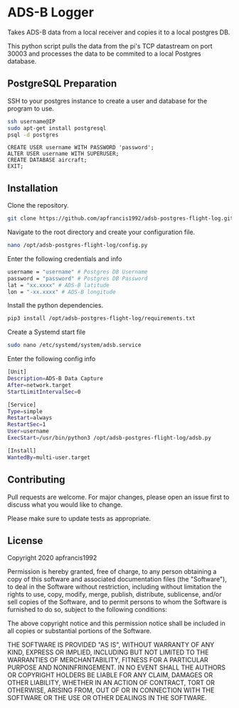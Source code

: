 # ADS-B Logger
Takes ADS-B data from a local receiver and copies it to a local postgres DB.

This python script pulls the data from the pi's TCP datastream on port 30003 and processes the data to be commited to a local Postgres database.

## PostgreSQL Preparation

SSH to your postgres instance to create a user and database for the program to use.
```bash
ssh username@IP
sudo apt-get install postgresql
psql -d postgres
```

```
CREATE USER username WITH PASSWORD 'password'; 
ALTER USER username WITH SUPERUSER;
CREATE DATABASE aircraft;
EXIT;
```


## Installation

Clone the repository.
```bash
git clone https://github.com/apfrancis1992/adsb-postgres-flight-log.git /opt/adsb-postgres-flight-log
```

Navigate to the root directory and create your configuration file.
```bash
nano /opt/adsb-postgres-flight-log/config.py
```

Enter the following credentials and info
```bash
username = "username" # Postgres DB Username
password = "password" # Postgres DB Password
lat = "xx.xxxx" # ADS-B latitude
lon = "-xx.xxxx" # ADS-B longitude
```

Install the python dependencies.
```bash
pip3 install /opt/adsb-postgres-flight-log/requirements.txt
```

Create a Systemd start file
```bash
sudo nano /etc/systemd/system/adsb.service
```

Enter the following config info
```bash
[Unit]
Description=ADS-B Data Capture
After=network.target
StartLimitIntervalSec=0

[Service]
Type=simple
Restart=always
RestartSec=1
User=username
ExecStart=/usr/bin/python3 /opt/adsb-postgres-flight-log/adsb.py

[Install]
WantedBy=multi-user.target
```

## Contributing
Pull requests are welcome. For major changes, please open an issue first to discuss what you would like to change.

Please make sure to update tests as appropriate.

## License

Copyright 2020 apfrancis1992

Permission is hereby granted, free of charge, to any person obtaining a copy of this software and associated documentation files (the "Software"), to deal in the Software without restriction, including without limitation the rights to use, copy, modify, merge, publish, distribute, sublicense, and/or sell copies of the Software, and to permit persons to whom the Software is furnished to do so, subject to the following conditions:

The above copyright notice and this permission notice shall be included in all copies or substantial portions of the Software.

THE SOFTWARE IS PROVIDED "AS IS", WITHOUT WARRANTY OF ANY KIND, EXPRESS OR IMPLIED, INCLUDING BUT NOT LIMITED TO THE WARRANTIES OF MERCHANTABILITY, FITNESS FOR A PARTICULAR PURPOSE AND NONINFRINGEMENT. IN NO EVENT SHALL THE AUTHORS OR COPYRIGHT HOLDERS BE LIABLE FOR ANY CLAIM, DAMAGES OR OTHER LIABILITY, WHETHER IN AN ACTION OF CONTRACT, TORT OR OTHERWISE, ARISING FROM, OUT OF OR IN CONNECTION WITH THE SOFTWARE OR THE USE OR OTHER DEALINGS IN THE SOFTWARE.